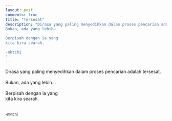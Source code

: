 ```yaml
---
layout: post
comments: true
title: "Tersesat"
description: "Dirasa yang paling menyedihkan dalam proses pencarian adalah tersesat.
Bukan, ada yang lebih…

Berpisah dengan ia yang
kita kira searah.

-nktchi
"
---
```


Dirasa yang paling menyedihkan dalam proses pencarian adalah tersesat.
<br /><br />
Bukan, ada yang lebih...
<br /><br />
Berpisah dengan ia yang<br />
kita kira searah.
<br /><br /><br />
<small>-nktchi</small>